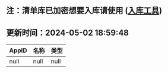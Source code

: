 ## 注：清单库已加密想要入库请使用 ([入库工具](https://github.com/BlankTMing/ManifestAutoUpdate/releases))

## 更新时间：2024-05-02 18:59:48
| AppID | 名称 | 类型  |
| :-------------------- | :----------------------------- | :----------- |
| null | null| null |
